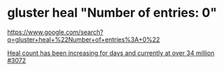 # gluster heal "Number of entries: 0"
https://www.google.com/search?q=gluster+heal+%22Number+of+entries%3A+0%22


[Heal count has been increasing for days and currently at over 34 million #3072](https://github.com/gluster/glusterfs/issues/3072)
